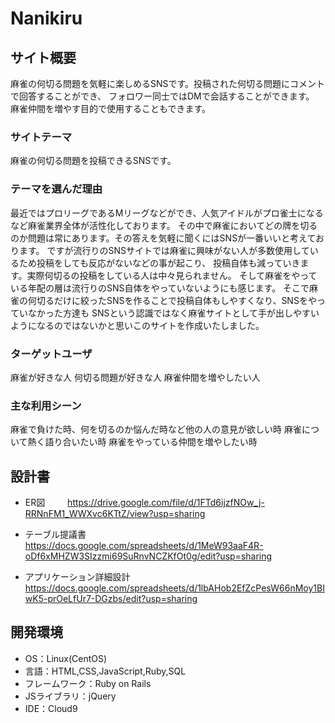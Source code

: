 # Nanikiru

## サイト概要
麻雀の何切る問題を気軽に楽しめるSNSです。投稿された何切る問題にコメントで回答することができ、
フォロワー同士ではDMで会話することができます。
麻雀仲間を増やす目的で使用することもできます。
### サイトテーマ
麻雀の何切る問題を投稿できるSNSです。

### テーマを選んだ理由
最近ではプロリーグであるMリーグなどができ、人気アイドルがプロ雀士になるなど麻雀業界全体が活性化しております。
その中で麻雀においてどの牌を切るのか問題は常にあります。その答えを気軽に聞くにはSNSが一番いいと考えております。
ですが流行りのSNSサイトでは麻雀に興味がない人が多数使用しているため投稿をしても反応がないなどの事が起こり、
投稿自体も減っていきます。実際何切るの投稿をしている人は中々見られません。
そして麻雀をやっている年配の層は流行りのSNS自体をやっていないようにも感じます。
そこで麻雀の何切るだけに絞ったSNSを作ることで投稿自体もしやすくなり、SNSをやっていなかった方達も
SNSという認識ではなく麻雀サイトとして手が出しやすいようになるのではないかと思いこのサイトを作成いたしました。

### ターゲットユーザ
麻雀が好きな人
何切る問題が好きな人
麻雀仲間を増やしたい人

### 主な利用シーン
麻雀で負けた時、何を切るのか悩んだ時など他の人の意見が欲しい時
麻雀について熱く語り合いたい時
麻雀をやっている仲間を増やしたい時

## 設計書
- ER図
　　 https://drive.google.com/file/d/1FTd6ijzfNOw_j-RRNnFM1_WWXvc6KTtZ/view?usp=sharing

- テーブル提議書
　　 https://docs.google.com/spreadsheets/d/1MeW93aaF4R-oDf6xMHZW3SIzzmi69SuRnvNCZKfOt0g/edit?usp=sharing

- アプリケーション詳細設計
　　 https://docs.google.com/spreadsheets/d/1lbAHob2EfZcPesW66nMoy1BIwK5-prOeLfUr7-DGzbs/edit?usp=sharing

## 開発環境
- OS：Linux(CentOS)
- 言語：HTML,CSS,JavaScript,Ruby,SQL
- フレームワーク：Ruby on Rails
- JSライブラリ：jQuery
- IDE：Cloud9
